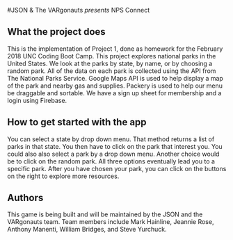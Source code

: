 #JSON & The VARgonauts *presents* NPS Connect

## What the project does
This is the implementation of Project 1, done as homework for the February 2018 UNC Coding Boot Camp. This project explores national parks in the United States. We look at the parks by state, by name, or by choosing a random park. All of the data on each park is collected using the API from The National Parks Service. Google Maps API is used to help display a map of the park and nearby gas and supplies. Packery is used to help our menu be draggable and sortable. We have a sign up sheet for membership and a login using Firebase. 

## How to get started with the app
You can select a state by drop down menu. That method returns a list of parks in that state. You then have to click on the park that interest you. You could also also select a park by a drop down menu. Another choice would be to click on the random park. All three options eventually lead you to a specific park. After you have chosen your park, you can click on the buttons on the right to explore more resources.

## Authors
This game is being built and will be maintained by the JSON and the VARgonauts team. Team members include Mark Hainline, Jeannie Rose, Anthony Manenti, William Bridges, and Steve Yurchuck.